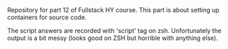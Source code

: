 Repository for part 12 of Fullstack HY course. This part is about setting up containers for source code.

The script answers are recorded with 'script' tag on zsh. Unfortunately the output is a bit messy (looks good on ZSH but horrible with anything else).
